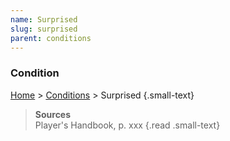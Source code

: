 ```yaml
---
name: Surprised
slug: surprised
parent: conditions
---
```

### Condition
[Home](dm-operations-center) > [Conditions](conditions) > Surprised {.small-text}

> **Sources** <br/>
> Player's Handbook, p. xxx
{.read .small-text}